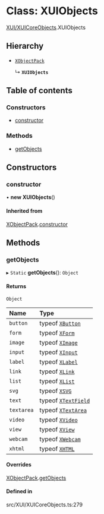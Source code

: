 # Class: XUIObjects

[XUI/XUICoreObjects](../wiki/XUI.XUICoreObjects).XUIObjects

## Hierarchy

- [`XObjectPack`](../wiki/XObject.XObjectPack)

  ↳ **`XUIObjects`**

## Table of contents

### Constructors

- [constructor](../wiki/XUI.XUICoreObjects.XUIObjects#constructor)

### Methods

- [getObjects](../wiki/XUI.XUICoreObjects.XUIObjects#getobjects)

## Constructors

### constructor

• **new XUIObjects**()

#### Inherited from

[XObjectPack](../wiki/XObject.XObjectPack).[constructor](../wiki/XObject.XObjectPack#constructor)

## Methods

### getObjects

▸ `Static` **getObjects**(): `Object`

#### Returns

`Object`

| Name | Type |
| :------ | :------ |
| `button` | typeof [`XButton`](../wiki/XUI.XUICoreObjects.XButton) |
| `form` | typeof [`XForm`](../wiki/XUI.XUICoreObjects.XForm) |
| `image` | typeof [`XImage`](../wiki/XUI.XUICoreObjects.XImage) |
| `input` | typeof [`XInput`](../wiki/XUI.XUICoreObjects.XInput) |
| `label` | typeof [`XLabel`](../wiki/XUI.XUICoreObjects.XLabel) |
| `link` | typeof [`XLink`](../wiki/XUI.XUICoreObjects.XLink) |
| `list` | typeof [`XList`](../wiki/XUI.XUICoreObjects.XList) |
| `svg` | typeof [`XSVG`](../wiki/XUI.XUICoreObjects.XSVG) |
| `text` | typeof [`XTextField`](../wiki/XUI.XUICoreObjects.XTextField) |
| `textarea` | typeof [`XTextArea`](../wiki/XUI.XUICoreObjects.XTextArea) |
| `video` | typeof [`XVideo`](../wiki/XUI.XUICoreObjects.XVideo) |
| `view` | typeof [`XView`](../wiki/XUI.XUICoreObjects.XView) |
| `webcam` | typeof [`XWebcam`](../wiki/XUI.XUICoreObjects.XWebcam) |
| `xhtml` | typeof [`XHTML`](../wiki/XUI.XUICoreObjects.XHTML) |

#### Overrides

[XObjectPack](../wiki/XObject.XObjectPack).[getObjects](../wiki/XObject.XObjectPack#getobjects)

#### Defined in

src/XUI/XUICoreObjects.ts:279
